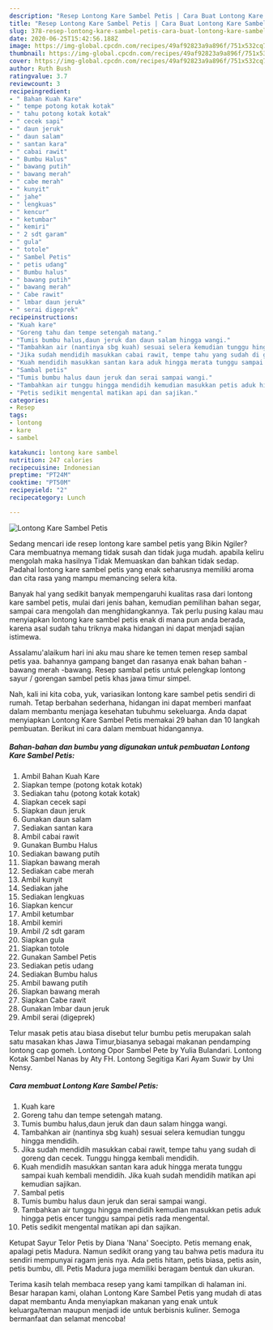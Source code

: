```yaml
---
description: "Resep Lontong Kare Sambel Petis | Cara Buat Lontong Kare Sambel Petis Yang Mudah Dan Praktis"
title: "Resep Lontong Kare Sambel Petis | Cara Buat Lontong Kare Sambel Petis Yang Mudah Dan Praktis"
slug: 378-resep-lontong-kare-sambel-petis-cara-buat-lontong-kare-sambel-petis-yang-mudah-dan-praktis
date: 2020-06-25T15:42:56.188Z
image: https://img-global.cpcdn.com/recipes/49af92823a9a896f/751x532cq70/lontong-kare-sambel-petis-foto-resep-utama.jpg
thumbnail: https://img-global.cpcdn.com/recipes/49af92823a9a896f/751x532cq70/lontong-kare-sambel-petis-foto-resep-utama.jpg
cover: https://img-global.cpcdn.com/recipes/49af92823a9a896f/751x532cq70/lontong-kare-sambel-petis-foto-resep-utama.jpg
author: Ruth Bush
ratingvalue: 3.7
reviewcount: 3
recipeingredient:
- " Bahan Kuah Kare"
- " tempe potong kotak kotak"
- " tahu potong kotak kotak"
- " cecek sapi"
- " daun jeruk"
- " daun salam"
- " santan kara"
- " cabai rawit"
- " Bumbu Halus"
- " bawang putih"
- " bawang merah"
- " cabe merah"
- " kunyit"
- " jahe"
- " lengkuas"
- " kencur"
- " ketumbar"
- " kemiri"
- " 2 sdt garam"
- " gula"
- " totole"
- " Sambel Petis"
- " petis udang"
- " Bumbu halus"
- " bawang putih"
- " bawang merah"
- " Cabe rawit"
- " lmbar daun jeruk"
- " serai digeprek"
recipeinstructions:
- "Kuah kare"
- "Goreng tahu dan tempe setengah matang."
- "Tumis bumbu halus,daun jeruk dan daun salam hingga wangi."
- "Tambahkan air (nantinya sbg kuah) sesuai selera kemudian tunggu hingga mendidih."
- "Jika sudah mendidih masukkan cabai rawit, tempe tahu yang sudah di goreng dan cecek. Tunggu hingga kembali mendidih."
- "Kuah mendidih masukkan santan kara aduk hingga merata tunggu sampai kuah kembali mendidih. Jika kuah sudah mendidih matikan api kemudian sajikan."
- "Sambal petis"
- "Tumis bumbu halus daun jeruk dan serai sampai wangi."
- "Tambahkan air tunggu hingga mendidih kemudian masukkan petis aduk hingga petis encer tunggu sampai petis rada mengental."
- "Petis sedikit mengental matikan api dan sajikan."
categories:
- Resep
tags:
- lontong
- kare
- sambel

katakunci: lontong kare sambel 
nutrition: 247 calories
recipecuisine: Indonesian
preptime: "PT24M"
cooktime: "PT50M"
recipeyield: "2"
recipecategory: Lunch

---
```



![Lontong Kare Sambel Petis](https://img-global.cpcdn.com/recipes/49af92823a9a896f/751x532cq70/lontong-kare-sambel-petis-foto-resep-utama.jpg)

Sedang mencari ide resep lontong kare sambel petis yang Bikin Ngiler? Cara membuatnya memang tidak susah dan tidak juga mudah. apabila keliru mengolah maka hasilnya Tidak Memuaskan dan bahkan tidak sedap. Padahal lontong kare sambel petis yang enak seharusnya memiliki aroma dan cita rasa yang mampu memancing selera kita.

Banyak hal yang sedikit banyak mempengaruhi kualitas rasa dari lontong kare sambel petis, mulai dari jenis bahan, kemudian pemilihan bahan segar, sampai cara mengolah dan menghidangkannya. Tak perlu pusing kalau mau menyiapkan lontong kare sambel petis enak di mana pun anda berada, karena asal sudah tahu triknya maka hidangan ini dapat menjadi sajian istimewa.

Assalamu&#39;alaikum hari ini aku mau share ke temen temen resep sambal petis yaa. bahannya gampang banget dan rasanya enak bahan bahan -bawang merah -bawang. Resep sambal petis untuk pelengkap lontong sayur / gorengan sambel petis khas jawa timur simpel.


Nah, kali ini kita coba, yuk, variasikan lontong kare sambel petis sendiri di rumah. Tetap berbahan sederhana, hidangan ini dapat memberi manfaat dalam membantu menjaga kesehatan tubuhmu sekeluarga. Anda dapat menyiapkan Lontong Kare Sambel Petis memakai 29 bahan dan 10 langkah pembuatan. Berikut ini cara dalam membuat hidangannya.

<!--inarticleads1-->

##### Bahan-bahan dan bumbu yang digunakan untuk pembuatan Lontong Kare Sambel Petis:

1. Ambil  Bahan Kuah Kare
1. Siapkan  tempe (potong kotak kotak)
1. Sediakan  tahu (potong kotak kotak)
1. Siapkan  cecek sapi
1. Siapkan  daun jeruk
1. Gunakan  daun salam
1. Sediakan  santan kara
1. Ambil  cabai rawit
1. Gunakan  Bumbu Halus
1. Sediakan  bawang putih
1. Siapkan  bawang merah
1. Sediakan  cabe merah
1. Ambil  kunyit
1. Sediakan  jahe
1. Sediakan  lengkuas
1. Siapkan  kencur
1. Ambil  ketumbar
1. Ambil  kemiri
1. Ambil  /2 sdt garam
1. Siapkan  gula
1. Siapkan  totole
1. Gunakan  Sambel Petis
1. Sediakan  petis udang
1. Sediakan  Bumbu halus
1. Ambil  bawang putih
1. Siapkan  bawang merah
1. Siapkan  Cabe rawit
1. Gunakan  lmbar daun jeruk
1. Ambil  serai (digeprek)


Telur masak petis atau biasa disebut telur bumbu petis merupakan salah satu masakan khas Jawa Timur,biasanya sebagai makanan pendamping lontong cap gomeh. Lontong Opor Sambel Pete by Yulia Bulandari. Lontong Kotak Sambel Nanas by Aty FH. Lontong Segitiga Kari Ayam Suwir by Uni Nensy. 

<!--inarticleads2-->

##### Cara membuat Lontong Kare Sambel Petis:

1. Kuah kare
1. Goreng tahu dan tempe setengah matang.
1. Tumis bumbu halus,daun jeruk dan daun salam hingga wangi.
1. Tambahkan air (nantinya sbg kuah) sesuai selera kemudian tunggu hingga mendidih.
1. Jika sudah mendidih masukkan cabai rawit, tempe tahu yang sudah di goreng dan cecek. Tunggu hingga kembali mendidih.
1. Kuah mendidih masukkan santan kara aduk hingga merata tunggu sampai kuah kembali mendidih. Jika kuah sudah mendidih matikan api kemudian sajikan.
1. Sambal petis
1. Tumis bumbu halus daun jeruk dan serai sampai wangi.
1. Tambahkan air tunggu hingga mendidih kemudian masukkan petis aduk hingga petis encer tunggu sampai petis rada mengental.
1. Petis sedikit mengental matikan api dan sajikan.


Ketupat Sayur Telor Petis by Diana &#39;Nana&#39; Soecipto. Petis memang enak, apalagi petis Madura. Namun sedikit orang yang tau bahwa petis madura itu sendiri mempunyai ragam jenis nya. Ada petis hitam, petis biasa, petis asin, petis bumbu, dll. Petis Madura juga memiliki beragam bentuk dan ukuran. 

Terima kasih telah membaca resep yang kami tampilkan di halaman ini. Besar harapan kami, olahan Lontong Kare Sambel Petis yang mudah di atas dapat membantu Anda menyiapkan makanan yang enak untuk keluarga/teman maupun menjadi ide untuk berbisnis kuliner. Semoga bermanfaat dan selamat mencoba!
